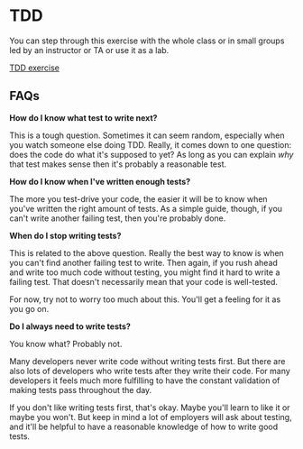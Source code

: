 # TDD

You can step through this exercise with the whole class or in small groups led by an instructor or TA or use it as a lab.

[TDD exercise](../tdd_exercise)

## FAQs

**How do I know what test to write next?**

This is a tough question. Sometimes it can seem random, especially when you
watch someone else doing TDD. Really, it comes down to one question: does
the code do what it's supposed to yet? As long as you can explain *why* that test makes sense then it's probably a reasonable test.

**How do I know when I've written enough tests?**

The more you test-drive your code, the easier it will be to know when you've written the right amount of tests. As a simple guide, though, if you can't write another failing test, then you're probably done.

**When do I stop writing tests?**

This is related to the above question. Really the best way to know is
when you can't find another failing test to write. Then again, if you rush ahead and write too much code without testing, you might find it hard to write a failing test. That doesn't necessarily mean that your code is well-tested.

For now, try not to worry too much about this. You'll get a feeling for it as you go on.

**Do I always need to write tests?**

You know what? Probably not.

Many developers never write code without writing tests first. But there are also lots of developers who write tests after they write their code. For many developers it feels much more fulfilling to have the constant validation of making tests pass throughout the day.

If you don't like writing tests first, that's okay. Maybe you'll learn to like it or maybe you won't. But keep in mind a lot of employers will ask about testing, and it'll be helpful to have a reasonable knowledge of how to write good tests.
